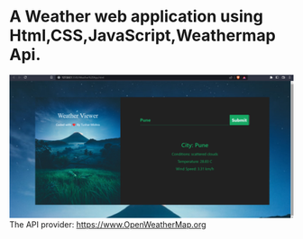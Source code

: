# A Weather web application using Html,CSS,JavaScript,Weathermap Api.
![Logo](https://github.com/Frs2304/Weather-App/blob/main/Weather-App%20JavaScript%20Screenshot.png?raw=true) 
The API provider: https://www.OpenWeatherMap.org
